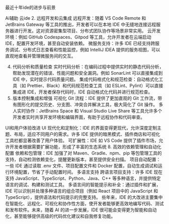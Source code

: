最近十年ide的进步与前景


Ai辅助
云ide
2. 远程开发和云集成
远程开发：随着 VS Code Remote 和 JetBrains Gateway 等工具的推出，开发者可以在本地 IDE 中无缝地连接远程服务器进行开发。这对资源密集型项目、分布式团队协作等场景非常实用。
云开发环境：例如 GitHub Codespaces、Gitpod 等工具，允许开发者在云端启动 IDE，配置开发环境，甚至自动安装依赖。
微服务支持：许多 IDE 已经支持跨服务调试、分布式日志查看和性能监控，例如 IntelliJ IDEA 提供的服务视图，可以直观地查看并管理微服务间的交互。


4. 代码分析和质量检查
实时代码分析：在编码过程中提供实时的静态代码分析，帮助发现潜在的错误、性能问题和安全漏洞。例如 SonarLint 可以直接集成到 IDE 中，实时提示代码质量问题。
集成代码格式化和规范检查：自动格式化工具（如 Prettier、Black）和代码规范检查工具（如 ESLint、Pylint）可以直接集成进 IDE，开发者保存代码时，IDE 自动格式化代码并进行规范检查。
5. 版本控制集成和增强
可视化 Git 流程：IDE 提供了更加直观的 Git 工作流，带有图形化的提交历史、分支图、冲突合并解决工具，极大简化了 Git 操作。
多人实时协作：JetBrains Space 和 Visual Studio Live Share 等工具允许多个开发者实时共享开发环境和编辑界面，有助于远程协作和代码审查。


UI和用户体验改进
UI 现代化和定制化：IDE 的界面变得更现代，允许深度定制主题、布局，适应不同用户的需求。许多 IDE 提供的暗黑模式、插件商店和可视化工具栏都显著改善了用户体验。
可扩展性：IDE 如 VS Code 提供了插件市场，允许开发者根据需要扩展功能，形成了丰富的生态系统
8. 高效的依赖管理和自动化配置
依赖和包管理：IDE 加强了对 Maven、Gradle、npm、pip 等包管理工具的支持，自动检测依赖变化，提醒更新版本，甚至提供安全扫描。
项目自动配置：一些 IDE 通过读取 .env 文件、项目配置文件和 Docker 配置，自动生成调试和运行环境配置，节省了手动配置时间。
多语言支持
跨语言项目支持：许多 IDE 现在支持 JavaScript、TypeScript、Python、Java、C++ 等多种语言，并提供特定语言的调试、构建和测试工具。
多语言间的智能提示和补全：通过插件和扩展，IDE 可以识别并处理多种语言的组合项目（例如 React 项目中的 JavaScript 和 TypeScript），提供语法和代码提示的完整支持。
些年来，IDE 的大改进主要集中在智能化、远程化、可视化和协作性方面，使开发者能够更高效地编写代码、测试和发布软件。未来，随着 AI 的进一步发展，IDE 很可能会变得更为智能和自动化，甚至能够提供高级的代码优化建议和自我修复功能。
